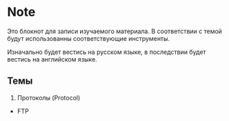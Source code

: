 # Note

Это блокнот для записи изучаемого материала. В соответствии с темой будут 
использованны соответствующие инструменты.

Изначально будет вестись на русском языке, в последствии будет вестись на
английском языке.

## Темы

1. Протоколы (Protocol)
  * FTP
